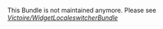 This Bundle is not maintained anymore. Please see *[Victoire/WidgetLocaleswitcherBundle](https://github.com/Victoire/WidgetLocaleswitcherBundle)*
